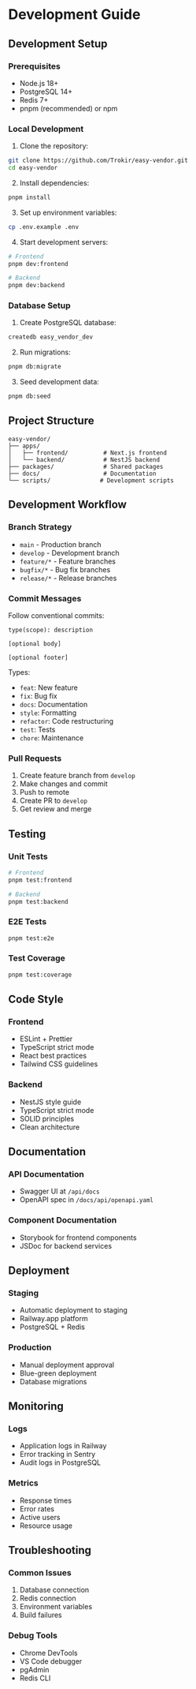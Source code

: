 # Development Guide

## Development Setup

### Prerequisites

- Node.js 18+
- PostgreSQL 14+
- Redis 7+
- pnpm (recommended) or npm

### Local Development

1. Clone the repository:
```bash
git clone https://github.com/Trokir/easy-vendor.git
cd easy-vendor
```

2. Install dependencies:
```bash
pnpm install
```

3. Set up environment variables:
```bash
cp .env.example .env
```

4. Start development servers:
```bash
# Frontend
pnpm dev:frontend

# Backend
pnpm dev:backend
```

### Database Setup

1. Create PostgreSQL database:
```bash
createdb easy_vendor_dev
```

2. Run migrations:
```bash
pnpm db:migrate
```

3. Seed development data:
```bash
pnpm db:seed
```

## Project Structure

```
easy-vendor/
├── apps/
│   ├── frontend/          # Next.js frontend
│   └── backend/           # NestJS backend
├── packages/              # Shared packages
├── docs/                  # Documentation
└── scripts/              # Development scripts
```

## Development Workflow

### Branch Strategy

- `main` - Production branch
- `develop` - Development branch
- `feature/*` - Feature branches
- `bugfix/*` - Bug fix branches
- `release/*` - Release branches

### Commit Messages

Follow conventional commits:

```
type(scope): description

[optional body]

[optional footer]
```

Types:
- `feat`: New feature
- `fix`: Bug fix
- `docs`: Documentation
- `style`: Formatting
- `refactor`: Code restructuring
- `test`: Tests
- `chore`: Maintenance

### Pull Requests

1. Create feature branch from `develop`
2. Make changes and commit
3. Push to remote
4. Create PR to `develop`
5. Get review and merge

## Testing

### Unit Tests

```bash
# Frontend
pnpm test:frontend

# Backend
pnpm test:backend
```

### E2E Tests

```bash
pnpm test:e2e
```

### Test Coverage

```bash
pnpm test:coverage
```

## Code Style

### Frontend

- ESLint + Prettier
- TypeScript strict mode
- React best practices
- Tailwind CSS guidelines

### Backend

- NestJS style guide
- TypeScript strict mode
- SOLID principles
- Clean architecture

## Documentation

### API Documentation

- Swagger UI at `/api/docs`
- OpenAPI spec in `/docs/api/openapi.yaml`

### Component Documentation

- Storybook for frontend components
- JSDoc for backend services

## Deployment

### Staging

- Automatic deployment to staging
- Railway.app platform
- PostgreSQL + Redis

### Production

- Manual deployment approval
- Blue-green deployment
- Database migrations

## Monitoring

### Logs

- Application logs in Railway
- Error tracking in Sentry
- Audit logs in PostgreSQL

### Metrics

- Response times
- Error rates
- Active users
- Resource usage

## Troubleshooting

### Common Issues

1. Database connection
2. Redis connection
3. Environment variables
4. Build failures

### Debug Tools

- Chrome DevTools
- VS Code debugger
- pgAdmin
- Redis CLI 